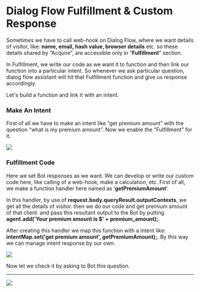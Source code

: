 # Dialog Flow Fulfillment & Custom Response

Sometimes we have to call web-hook on Dialog Flow, where we want details of visitor, like: **name, email, hash value, browser details** etc.  so these details shared by “Acquire”, are accessible only in “**Fulfillment**” section.

In Fulfillment, we write our code as we want it to function and then link our function into a particular intent. So whenever we ask particular question, dialog flow assistant will hit that Fulfillment function and give us response accordingly.

Let's build a function and link it with an intent. 

### **Make An Intent**

First of all we have to make an intent like “get premium amount” with the question “what is my premium amount”. Now we enable the “Fulfillment” for it.  

![](https://lh5.googleusercontent.com/kA1FCezBUn3QqAY8VIK14zt5zl8FWVj1SHTVUcTimUJgyIcK0ol9FYLyKuI-HFqplPhl30mqiWKy-g3_3ZXqj0-vBRb6z1EJUoLJOGPnVii-zimJxlCmR5h9Yw08M-4ZQOl9VUYF)

### **Fulfillment Code**

Here we set Bot responses as we want. We can develop or write our custom code here, like calling of a web-hook, make a calculation, etc. First of all, we make a function handler here named as ‘**getPremiumAmount**’. 

In this handler, by use of **request.body.queryResult.outputContexts**, we get all the details of visitor. then we do our code and get premium amount of that client. and pass this resultant output to the Bot by putting **agent.add\('Your premium amount is $' + premium\_amount\);**. 

After creating this handler we map this function with a intent like: **intentMap.set\('get premium amount', getPremiumAmount\);**.   By this way we can manage intent response by our own.

![](https://lh5.googleusercontent.com/0r4ZPxzjmxfnz1c-55BFuLP3hz4oIENNqjKHiVZADlV0_kChzfhNASWeywDgplb_wyuDiLvSXqZ35Y3YCeP4iWRChKl_K6_y2xlt6w12aVL9884TA8vFeHw4SaWBfSSMCAwh8VmS)

 Now let we check it by asking to Bot this question.  
****

![](https://lh4.googleusercontent.com/E4xGOpyCXoC5MEUQoHX6CDkmx6G42k3giO_iojIrhlpbQuP7t7UVPsVOOD-T6xNamEXCEt171Te1R8wTs0zQFJg1KxMFRwYN06_shUpKfcgFuw3rXFvSHYLpY-PrRXQvx6VKiqCT)

